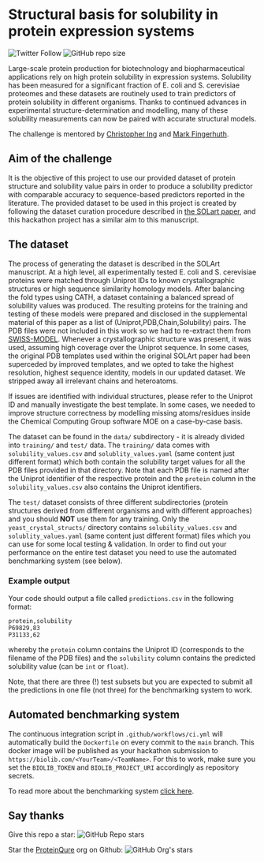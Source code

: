 # Structural basis for solubility in protein expression systems

![Twitter Follow](https://img.shields.io/twitter/follow/proteinqure?color=%23fffff&style=social)
![GitHub repo size](https://img.shields.io/github/repo-size/ProteinQure/cbh21-protein-solubility-challenge?style=plastic)

Large-scale protein production for biotechnology and biopharmaceutical applications rely on high protein solubility in expression systems. Solubility has been measured for a significant fraction of E. coli and S. cerevisiae proteomes and these datasets are routinely used to train predictors of protein solubility in different organisms. Thanks to continued advances in experimental structure-determination and modelling, many of these solubility measurements can now be paired with accurate structural models.

The challenge is mentored by [Christopher Ing](https://github.com/cing) and [Mark Fingerhuth](https://github.com/markf94).

## Aim of the challenge

It is the objective of this project to use our provided dataset of protein structure and solubility value pairs in order to produce a solubility predictor with comparable accuracy to sequence-based predictors reported in the literature. The provided dataset to be used in this project is created by following the dataset curation procedure described in [the SOLart paper](https://academic.oup.com/bioinformatics/article/36/5/1445/5585748), and this hackathon project has a similar aim to this manuscript.

## The dataset

The process of generating the dataset is described in the SOLArt manuscript. At a high level, all experimentally tested E. coli and S. cerevisiae proteins were matched through Uniprot IDs to known crystallographic structures or high sequence similarity homology models. After balancing the fold types using CATH, a dataset containing a balanced spread of solubility values was produced. The resulting proteins for the training and testing of these models were prepared and disclosed in the supplemental material of this paper as a list of (Uniprot,PDB,Chain,Solubility) pairs. The PDB files were not included in this work so we had to re-extract them from [SWISS-MODEL](ttps://swissmodel.expasy.org/https://swissmodel.expasy.org/). Whenever a crystallographic structure was present, it was used, assuming high coverage over the Uniprot sequence. In some cases, the original PDB templates used within the original SOLArt paper had been superceded by improved templates, and we opted to take the highest resolution, highest sequence identity, models in our updated dataset. We stripped away all irrelevant chains and heteroatoms.

If issues are identified with individual structures, please refer to the Uniprot ID and manually investigate the best template. In some cases, we needed to improve structure correctness by modelling missing atoms/residues inside the Chemical Computing Group software MOE on a case-by-case basis.

The dataset can be found in the `data/` subdirectory - it is already divided into `training/` and `test/` data. The `training/` data comes with `solubility_values.csv` and `solublity_values.yaml` (same content just different format) which both contain the solubility target values for all the PDB files provided in that directory. Note that each PDB file is named after the Uniprot identifier of the respective protein and the `protein` column in the `solubility_values.csv` also contains the Uniprot identifiers.

The `test/` dataset consists of three different subdirectories (protein structures derived from different organisms and with different approaches) and you should **NOT** use them for any training. Only the `yeast_crystal_structs/` directory contains `solubility_values.csv` and `solublity_values.yaml` (same content just different format) files which you can use for some local testing & validation. In order to find out your performance on the entire test dataset you need to use the automated benchmarking system (see below).

### Example output
Your code should output a file called `predictions.csv` in the following format:

```
protein,solubility
P69829,83
P31133,62
```

whereby the `protein` column contains the Uniprot ID (corresponds to the filename of the PDB files) and the `solubility` column contains the predicted solubility value (can be `int` or `float`).

Note, that there are three (!) test subsets but you are expected to submit all the predictions in one file (not three) for the benchmarking system to work.

## Automated benchmarking system
The continuous integration script in `.github/workflows/ci.yml` will automatically build the `Dockerfile` on every commit to the `main` branch. This docker image will be published as your hackathon submission to `https://biolib.com/<YourTeam>/<TeamName>`. For this to work, make sure you set the `BIOLIB_TOKEN` and `BIOLIB_PROJECT_URI` accordingly as repository secrets. 

To read more about the benchmarking system [click here](https://www.notion.so/Benchmarking-System-46bfaeea0119490cb611688b493c589a).

## Say thanks

Give this repo a star: ![GitHub Repo stars](https://img.shields.io/github/stars/ProteinQure/cbh21-protein-solubility-challenge?style=social)

Star the [ProteinQure](https://github.com/proteinqure) org on Github: ![GitHub Org's stars](https://img.shields.io/github/stars/ProteinQure?style=social)
